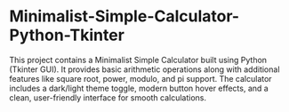 # Minimalist-Simple-Calculator-Python-Tkinter
This project contains a Minimalist Simple Calculator built using Python (Tkinter GUI). It provides basic arithmetic operations along with additional features like square root, power, modulo, and pi  support. The calculator includes a dark/light theme toggle, modern button hover effects, and a clean, user-friendly interface for smooth calculations.
